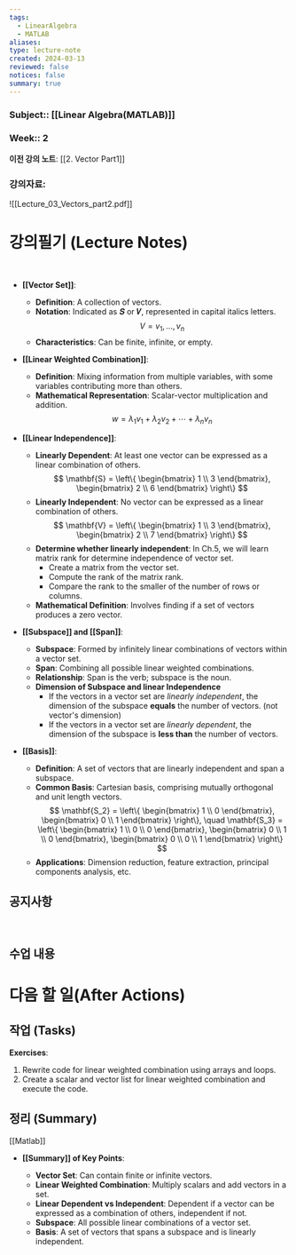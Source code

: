 ```yaml
---
tags:
  - LinearAlgebra
  - MATLAB
aliases: 
type: lecture-note
created: 2024-03-13
reviewed: false
notices: false
summary: true
---
```

### **Subject**:: [[Linear Algebra(MATLAB)]]
### **Week**:: 2

**이전 강의 노트**: [[2. Vector Part1]]

### 강의자료: 
![[Lecture_03_Vectors_part2.pdf]]

# 강의필기 (Lecture Notes)
<br>

- **[[Vector Set]]**:
    
    - **Definition**: A collection of vectors.
    - **Notation**: Indicated as 𝑺 or 𝑽, represented in capital italics letters.
    $$
    V = {v_1, ..., v_n}
    $$
    - **Characteristics**: Can be finite, infinite, or empty.
- **[[Linear Weighted Combination]]**:
    
    - **Definition**: Mixing information from multiple variables, with some variables contributing more than others.
    - **Mathematical Representation**: Scalar-vector multiplication and addition.
    $$
    w = \lambda_1v_1 + \lambda_2v_2 + \cdots + \lambda_nv_n
    $$
- **[[Linear Independence]]**:
    
    - **Linearly Dependent**: At least one vector can be expressed as a linear combination of others.
    $$
	\mathbf{S} = \left\{ \begin{bmatrix} 1 \\ 3 \end{bmatrix}, \begin{bmatrix} 2 \\ 6 \end{bmatrix} \right\}
	$$
    - **Linearly Independent**: No vector can be expressed as a linear combination of others.
    $$
    \mathbf{V} = \left\{ \begin{bmatrix} 1 \\ 3 \end{bmatrix}, \begin{bmatrix} 2 \\ 7 \end{bmatrix} \right\}
    $$
    - **Determine whether linearly independent**: In Ch.5, we will learn matrix rank for determine independence of vector set.
	    - Create a matrix from the vector set.
		 - Compute the rank of the matrix rank.
		- Compare the rank to the smaller of the number of rows or columns.
    - **Mathematical Definition**: Involves finding if a set of vectors produces a zero vector.
- **[[Subspace]] and [[Span]]**:
    
    - **Subspace**: Formed by infinitely linear combinations of vectors within a vector set.
    - **Span**: Combining all possible linear weighted combinations.
    - **Relationship**: Span is the verb; subspace is the noun.
    - **Dimension of Subspace and linear Independence**
	    - If the vectors in a vector set are *linearly independent*, the dimension of the subspace **equals** the number of vectors. (not vector's dimension)
	    - If the vectors in a vector set are *linearly dependent*, the dimension of the subspace is **less than** the number of vectors.
- **[[Basis]]**:
    
    - **Definition**: A set of vectors that are linearly independent and span a subspace.
    - **Common Basis**: Cartesian basis, comprising mutually orthogonal and unit length vectors. 
    $$ 
    \mathbf{S_2} = \left\{ \begin{bmatrix} 1 \\ 0 \end{bmatrix}, \begin{bmatrix} 0 \\ 1 \end{bmatrix} \right\}, \quad \mathbf{S_3} = \left\{ \begin{bmatrix} 1 \\ 0 \\ 0 \end{bmatrix}, \begin{bmatrix} 0 \\ 1 \\ 0 \end{bmatrix}, \begin{bmatrix} 0 \\ 0 \\ 1 \end{bmatrix} \right\} 
    $$
    - **Applications**: Dimension reduction, feature extraction, principal components analysis, etc.
    
## 공지사항
<br>



## 수업 내용


# 다음 할 일(After Actions)
## 작업 (Tasks)
**Exercises**:

1. Rewrite code for linear weighted combination using arrays and loops.
2. Create a scalar and vector list for linear weighted combination and execute the code.

## 정리 (Summary)
[[Matlab]]
- **[[Summary]] of Key Points**:
    
    - **Vector Set**: Can contain finite or infinite vectors.
    - **Linear Weighted Combination**: Multiply scalars and add vectors in a set.
    - **Linear Dependent vs Independent**: Dependent if a vector can be expressed as a combination of others, independent if not.
    - **Subspace**: All possible linear combinations of a vector set.
    - **Basis**: A set of vectors that spans a subspace and is linearly independent.

